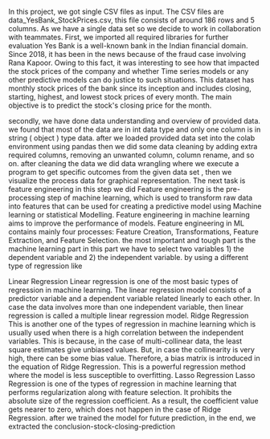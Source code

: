 In this project, we got single CSV files as input. The CSV files are data_YesBank_StockPrices.csv, this file consists of around 186 rows and 5 columns. As we have a single data set so we decide to work in collaboration with teammates. First, we imported all required libraries for further evaluation Yes Bank is a well-known bank in the Indian financial domain. Since 2018, it has been in the news because of the fraud case involving Rana Kapoor. Owing to this fact, it was interesting to see how that impacted the stock prices of the company and whether Time series models or any other predictive models can do justice to such situations. This dataset has monthly stock prices of the bank since its inception and includes closing, starting, highest, and lowest stock prices of every month. The main objective is to predict the stock's closing price for the month.

secondly, we have done data understanding and overview of provided data. we found that most of the data are in int data type and only one column is in string ( object ) type data. after we loaded provided data set into the colab environment using pandas then we did some data cleaning by adding extra required columns, removing an unwanted column, column rename, and so on. after cleaning the data we did data wrangling where we execute a program to get specific outcomes from the given data set , then we visualize the process data for graphical representation. The next task is feature engineering in this step we did Feature engineering is the pre-processing step of machine learning, which is used to transform raw data into features that can be used for creating a predictive model using Machine learning or statistical Modelling. Feature engineering in machine learning aims to improve the performance of models. Feature engineering in ML contains mainly four processes: Feature Creation, Transformations, Feature Extraction, and Feature Selection. the most important and tough part is the machine learning part in this part we have to select two variables 1) the dependent variable and 2) the independent variable. by using a different type of regression like

Linear Regression Linear regression is one of the most basic types of regression in machine learning. The linear regression model consists of a predictor variable and a dependent variable related linearly to each other. In case the data involves more than one independent variable, then linear regression is called a multiple linear regression model. Ridge Regression This is another one of the types of regression in machine learning which is usually used when there is a high correlation between the independent variables. This is because, in the case of multi-collinear data, the least square estimates give unbiased values. But, in case the collinearity is very high, there can be some bias value. Therefore, a bias matrix is introduced in the equation of Ridge Regression. This is a powerful regression method where the model is less susceptible to overfitting. Lasso Regression Lasso Regression is one of the types of regression in machine learning that performs regularization along with feature selection. It prohibits the absolute size of the regression coefficient. As a result, the coefficient value gets nearer to zero, which does not happen in the case of Ridge Regression. after we trained the model for future prediction, in the end, we extracted the conclusion-stock-closing-prediction
